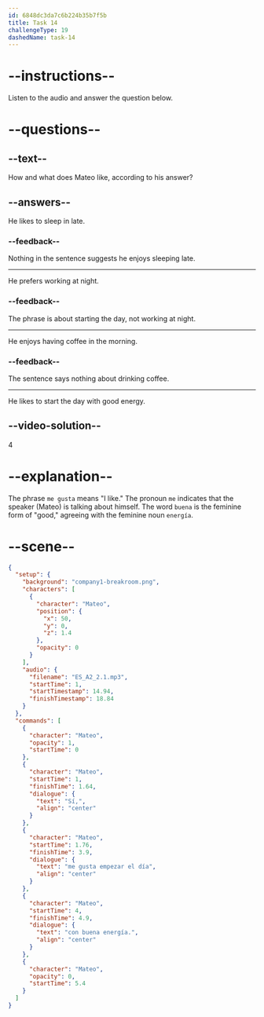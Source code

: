 ```yaml
---
id: 6848dc3da7c6b224b35b7f5b
title: Task 14
challengeType: 19
dashedName: task-14
---
```


<!-- (Audio) Sí, me gusta empezar el día con buena energía. -->

# --instructions--

Listen to the audio and answer the question below.

# --questions--

## --text--

How and what does Mateo like, according to his answer?

## --answers--

He likes to sleep in late.

### --feedback--

Nothing in the sentence suggests he enjoys sleeping late.

---

He prefers working at night.

### --feedback--

The phrase is about starting the day, not working at night.

---

He enjoys having coffee in the morning.

### --feedback--

The sentence says nothing about drinking coffee.

---

He likes to start the day with good energy.

## --video-solution--

4

# --explanation--

The phrase `me gusta` means "I like." The pronoun `me` indicates that the speaker (Mateo) is talking about himself. The word `buena` is the feminine form of "good," agreeing with the feminine noun `energía`.


# --scene--

```json
{
  "setup": {
    "background": "company1-breakroom.png",
    "characters": [
      {
        "character": "Mateo",
        "position": {
          "x": 50,
          "y": 0,
          "z": 1.4
        },
        "opacity": 0
      }
    ],
    "audio": {
      "filename": "ES_A2_2.1.mp3",
      "startTime": 1,
      "startTimestamp": 14.94,
      "finishTimestamp": 18.84
    }
  },
  "commands": [
    {
      "character": "Mateo",
      "opacity": 1,
      "startTime": 0
    },
    {
      "character": "Mateo",
      "startTime": 1,
      "finishTime": 1.64,
      "dialogue": {
        "text": "Sí,",
        "align": "center"
      }
    },
    {
      "character": "Mateo",
      "startTime": 1.76,
      "finishTime": 3.9,
      "dialogue": {
        "text": "me gusta empezar el día",
        "align": "center"
      }
    },
    {
      "character": "Mateo",
      "startTime": 4,
      "finishTime": 4.9,
      "dialogue": {
        "text": "con buena energía.",
        "align": "center"
      }
    },
    {
      "character": "Mateo",
      "opacity": 0,
      "startTime": 5.4
    }
  ]
}
```

